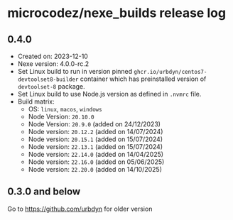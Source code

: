 # microcodez/nexe_builds release log

## 0.4.0

* Created on: 2023-12-10
* Nexe version: 4.0.0-rc.2
* Set Linux build to run in version pinned `ghcr.io/urbdyn/centos7-devtoolset8-builder` container which has preinstalled version of `devtoolset-8` package.
* Set Linux build to use Node.js version as defined in `.nvmrc` file.
* Build matrix:
  * OS: `linux`, `macos`, `windows`
  * Node Version: `20.10.0`
  * Node Version: `20.9.0` (added on 24/12/2023)
  * Node version: `20.12.2` (added on 14/07/2024)
  * Node version: `20.15.1` (added on 15/07/2024)
  * Node version: `22.13.1` (added on 15/07/2024)
  * Node version: `22.14.0` (added on 14/04/2025)
  * Node version: `22.16.0` (added on 05/06/2025)
  * Node version: `22.20.0` (added on 14/10/2025)

## 0.3.0 and below

Go to https://github.com/urbdyn for older version